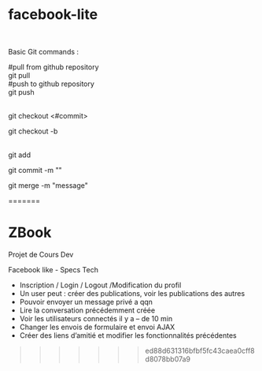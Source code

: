 # facebook-lite
 <br>

Basic Git commands :
 <br>

#pull from github repository
 <br>
git pull <repo> <branch> 
 <br>
#push to github  repository
   <br>
git push <repo> <branch>
 <br>
 <br>

git checkout <#commit>
 <br>

git checkout -b <branch>
 <br>
 <br>

git add <path>
   <br>

git commit -m "<message>"
 <br>

git merge <branch> -m "message"
 <br>

=======
# ZBook
Projet de Cours Dev

Facebook like - Specs Tech


-	Inscription / Login / Logout /Modification du profil
-	Un user peut : créer des publications, voir les publications des autres
-	Pouvoir envoyer un message privé a qqn
-	Lire la conversation précédemment créée
-	Voir les utilisateurs connectés il y a – de 10 min
-	Changer les envois de formulaire et envoi AJAX
-	Créer des liens d’amitié et modifier les fonctionnalités précédentes
>>>>>>> ed88d631316bfbf5fc43caea0cff8d8078bb07a9
